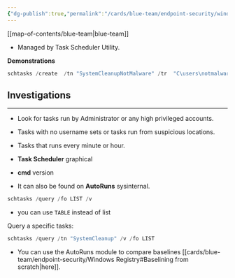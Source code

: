 ```yaml
---
{"dg-publish":true,"permalink":"/cards/blue-team/endpoint-security/windows-scheduled-tasks/"}
---
```


[[map-of-contents/blue-team\|blue-team]]

- Managed by Task Scheduler Utility.

**Demonstrations**

```Powershell
schtasks /create  /tn "SystemCleanupNotMalware" /tr  "C\users\notmalware.exe" /sc daily /st 09:00 /ru SYSTEM
```

## Investigations
---
- Look for tasks run by Administrator or any high privileged accounts.
- Tasks with no username sets or tasks run from suspicious locations.
- Tasks that runs every minute or hour.

- **Task Scheduler** graphical
- **cmd** version
- It can also be found on **AutoRuns** sysinternal.

```PowerShell
schtasks /query /fo LIST /v
```

- you can use `TABLE` instead of list

Query a specific tasks:

```PowerShell
schtasks /query /tn "SystemCleanup" /v /fo LIST
```

- You can use the AutoRuns module to compare baselines [[cards/blue-team/endpoint-security/Windows Registry#Baselining from scratch\|here]].
